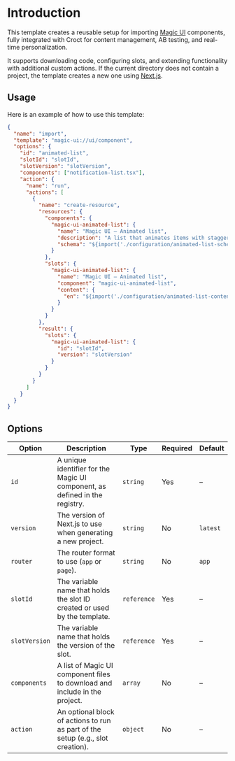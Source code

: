# Introduction

This template creates a reusable setup for importing [Magic UI](https://magicui.design?utm_source=croct) components, fully integrated
with Croct for content management, AB testing, and real-time personalization.

It supports downloading code, configuring slots, and extending functionality with additional
custom actions. If the current directory does not contain a project, the template creates a new one using [Next.js](https://nextjs.org/?utm_source=croct).

## Usage

Here is an example of how to use this template:

```json
{
  "name": "import",
  "template": "magic-ui://ui/component",
  "options": {
    "id": "animated-list",
    "slotId": "slotId",
    "slotVersion": "slotVersion",
    "components": ["notification-list.tsx"],
    "action": {
      "name": "run",
      "actions": [
        {
          "name": "create-resource",
          "resources": {
            "components": {
              "magic-ui-animated-list": {
                "name": "Magic UI – Animated list",
                "description": "A list that animates items with staggered timing, perfect for showcasing notifications or events on your landing page.",
                "schema": "${import('./configuration/animated-list-schema.json')}"
              }
            },
            "slots": {
              "magic-ui-animated-list": {
                "name": "Magic UI – Animated list",
                "component": "magic-ui-animated-list",
                "content": {
                  "en": "${import('./configuration/animated-list-content.en.json')}"
                }
              }
            }
          },
          "result": {
            "slots": {
              "magic-ui-animated-list": {
                "id": "slotId",
                "version": "slotVersion"
              }
            }
          }
        }
      ]
    }
  }
}
```

## Options

| Option        | Description                                                                     | Type        | Required | Default  |
|---------------|---------------------------------------------------------------------------------|-------------|----------|----------|
| `id`          | A unique identifier for the Magic UI component, as defined in the registry.     | `string`    | Yes      | –        |
| `version`     | The version of Next.js to use when generating a new project.                    | `string`    | No       | `latest` |
| `router`      | The router format to use (`app` or `page`).                                     | `string`    | No       | `app`    |
| `slotId`      | The variable name that holds the slot ID created or used by the template.       | `reference` | Yes      | –        |
| `slotVersion` | The variable name that holds the version of the slot.                           | `reference` | Yes      | –        |
| `components`  | A list of Magic UI component files to download and include in the project.      | `array`     | No       | –        |
| `action`      | An optional block of actions to run as part of the setup (e.g., slot creation). | `object`    | No       | –        |
